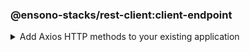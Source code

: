 <!-- markdownlint-disable MD041 -->
### @ensono-stacks/rest-client:client-endpoint

<details>
<summary>Add Axios HTTP methods to your existing application</summary>

This plugin gives you choice of selecting from the HTTP methods using Axios as the provider for setting up the initial building blocks of your new endpoint.

## Prerequisites

This generator requires a _http-client_ project to be available.

## Usage

```bash
nx g @ensono-stacks/rest-client:client-endpoint
```

### Command line arguments

The following command line arguments are available:

| Option            | Description                                                                                    | Type   | Accepted Values                              | Default | Required |
| ----------------- | ---------------------------------------------------------------------------------------------- | ------ | -------------------------------------------- | ------- | -------- |
| --name            | Library name                                                                                   | string |                                              |         | true     |
| --httpClient      | The import path of the previously generated http-client used in the application                | string |                                              |         | true     |
| --envVar          | The name of the API url environment variable                                                   | string |                                              | API_URL | true     |
| --endpointVersion | The version of the endpoint                                                                    | number |                                              | 1       | true     |
| --methods         | List of HTTP methods to be generated. Choose from get, post, patch, put, delete, head, options | array  | get, post, patch, put, delete, head, options |         | true     |
| --directory       | Subdirectory inside libs/ where the generated library placed                                   | string |                                              |         |          |
| --tags            | Add tags to the project (used for linting)                                                     | string |                                              |         |          |

### Generator Output

The client-endpoint will create a new library within your libs folder, using your answer to the 'What is the import path of your previously generated http-client library?' to import the previously created http-client into your client endpoint: 

```text title="Example of files being generated"

└── libs
│   ├── client-endpoint
│   │   ├── V1
│   │   │   ├── README.md
│   │   │   ├── src
│   │   │   │   ├── index.ts
│   │   │   │   ├── index.test.ts
│   │   │   │   ├── index.types.ts
│   │   │   ├── tsconfig.json
│   │   │   ├── tsconfig.lib.json
│   │   │   ├── project.json
│   │   │   ├── .eslintrc.json
│   │   │   ├── jest.config.ts
└───└───└───└── tsconfig.spec.json
└── .env.local
```

Be sure to add the API_URL as an environment variable to the created .env.local file for local development 

In order to import the client-endpoint into your application a new entry for the client is added to the tsconfig.base.json "paths"

```json
"paths": {
      "@<workspace-name>/client-endpoint/v1": [
        "libs/client-endpoint/v1/src/index.ts"
      ]
    }
```

</details>
